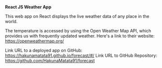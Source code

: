 **React JS Weather App**

This web app on React displays the live weather data of any place in the world.

The temperature is accessed by using the Open Weather Map API, which provides us with frequently updated weather. 
Here's a link to their website: https://openweathermap.org/

Link URL to a deployed app on GitHub: https://hakunamatata91.github.io/forecast/#/
Link URL to GitHub Repository: https://github.com/HakunaMatata91/forecast


